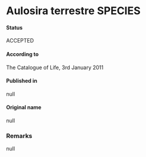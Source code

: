 Aulosira terrestre SPECIES
=======

#### Status
ACCEPTED

#### According to
The Catalogue of Life, 3rd January 2011

#### Published in
null

#### Original name
null

### Remarks
null